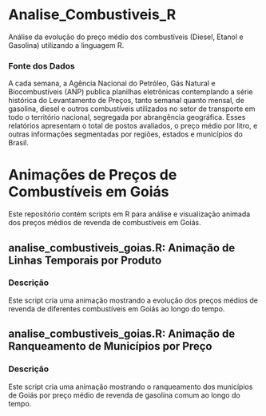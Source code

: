 # Analise_Combustiveis_R
Análise da evolução do preço médio dos combustíveis (Diesel, Etanol e Gasolina) utilizando a linguagem R.

### Fonte dos Dados
A cada semana, a Agência Nacional do Petróleo, Gás Natural e Biocombustíveis (ANP) publica planilhas eletrônicas contemplando a série histórica do Levantamento de Preços, tanto semanal quanto mensal, de gasolina, diesel e outros combustíveis utilizados no setor de transporte em todo o território nacional, segregada por abrangência geográfica. Esses relatórios apresentam o total de postos avaliados, o preço médio por litro, e outras informações segmentadas por regiões, estados e municípios do Brasil.

# Animações de Preços de Combustíveis em Goiás

Este repositório contém scripts em R para análise e visualização animada dos preços médios de revenda de combustíveis em Goiás.

## analise_combustiveis_goias.R: Animação de Linhas Temporais por Produto

### Descrição
Este script cria uma animação mostrando a evolução dos preços médios de revenda de diferentes combustíveis em Goiás ao longo do tempo.

## analise_combustiveis_goias.R: Animação de Ranqueamento de Municípios por Preço

### Descrição
Este script cria uma animação mostrando o ranqueamento dos municípios de Goiás por preço médio de revenda de gasolina comum ao longo do tempo.
